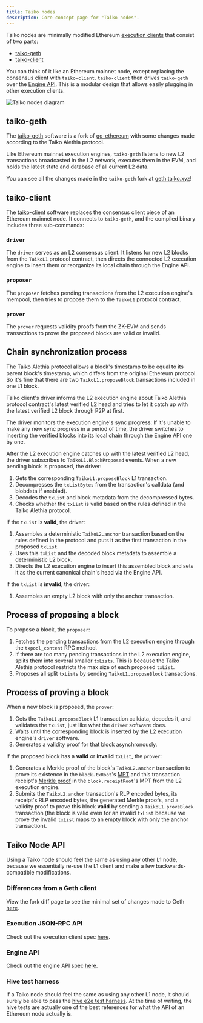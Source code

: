 ```yaml
---
title: Taiko nodes
description: Core concept page for "Taiko nodes".
---
```


Taiko nodes are minimally modified Ethereum [execution clients](https://ethereum.org/en/glossary/#execution-client) that consist of two parts:

- [taiko-geth](https://github.com/taikoxyz/taiko-geth)
- [taiko-client](https://github.com/taikoxyz/taiko-client)

You can think of it like an Ethereum mainnet node, except replacing the consensus client with `taiko-client`. `taiko-client` then drives `taiko-geth` over the [Engine API](https://github.com/ethereum/execution-apis/tree/main/src/engine). This is a modular design that allows easily plugging in other execution clients.

![Taiko nodes diagram](~/assets/content/docs/taiko-alethia-protocol/taiko-nodes.png)

## taiko-geth

The [taiko-geth](https://github.com/taikoxyz/taiko-geth) software is a fork of [go-ethereum](https://github.com/ethereum/go-ethereum) with some changes made according to the Taiko Alethia protocol.

Like Ethereum mainnet execution engines, `taiko-geth` listens to new L2 transactions broadcasted in the L2 network, executes them in the EVM, and holds the latest state and database of all current L2 data.

You can see all the changes made in the `taiko-geth` fork at [geth.taiko.xyz](https://geth.taiko.xyz)!

## taiko-client

The [taiko-client](https://github.com/taikoxyz/taiko-mono/tree/main/packages/taiko-client) software replaces the consensus client piece of an Ethereum mainnet node. It connects to `taiko-geth`, and the compiled binary includes three sub-commands:

### `driver`

The `driver` serves as an L2 consensus client. It listens for new L2 blocks from the `TaikoL1` protocol contract, then directs the connected L2 execution engine to insert them or reorganize its local chain through the Engine API.

### `proposer`

The `proposer` fetches pending transactions from the L2 execution engine's mempool, then tries to propose them to the `TaikoL1` protocol contract.

### `prover`

The `prover` requests validity proofs from the ZK-EVM and sends transactions to prove the proposed blocks are valid or invalid.

## Chain synchronization process

The Taiko Alethia protocol allows a block's timestamp to be equal to its parent
block's timestamp, which differs from the original Ethereum protocol. So it's
fine that there are two `TaikoL1.proposeBlock` transactions included in one L1
block.

Taiko client's driver informs the L2 execution engine about Taiko Alethia protocol contract's
latest verified L2 head and tries to let it catch up with the latest verified L2
block through P2P at first.

The driver monitors the execution engine's sync progress: If it's unable to make any new sync progress in a period of time, the driver switches to inserting the verified blocks into its local chain through the Engine API one by one.

After the L2 execution engine catches up with the latest verified L2 head, the driver subscribes to `TaikoL1.BlockProposed` events. When a new pending block is proposed, the driver:

1. Gets the corresponding `TaikoL1.proposeBlock` L1 transaction.
2. Decompresses the `txListBytes` from the transaction's calldata (and blobdata if enabled).
3. Decodes the `txList` and block metadata from the decompressed bytes.
4. Checks whether the `txList` is valid based on the rules defined in the Taiko Alethia protocol.

If the `txList` is **valid**, the driver:

1. Assembles a deterministic `TaikoL2.anchor` transaction based on the rules defined in the protocol and puts it as the first transaction in the proposed `txList`.
2. Uses this `txList` and the decoded block metadata to assemble a deterministic L2 block.
3. Directs the L2 execution engine to insert this assembled block and sets it as the current canonical chain's head via the Engine API.

If the `txList` is **invalid**, the driver:

1. Assembles an empty L2 block with only the anchor transaction.

## Process of proposing a block

To propose a block, the `proposer`:

1. Fetches the pending transactions from the L2 execution engine through the `txpool_content` RPC method.
2. If there are too many pending transactions in the L2 execution engine, splits them into several smaller `txLists`. This is because the Taiko Alethia protocol restricts the max size of each proposed `txList`.
3. Proposes all split `txLists` by sending `TaikoL1.proposeBlock` transactions.

## Process of proving a block

When a new block is proposed, the `prover`:

1. Gets the `TaikoL1.proposeBlock` L1 transaction calldata, decodes it, and validates the `txList`, just like what the `driver` software does.
2. Waits until the corresponding block is inserted by the L2 execution engine's `driver` software.
3. Generates a validity proof for that block asynchronously.

If the proposed block has a **valid** or **invalid** `txList`, the `prover`:

1. Generates a Merkle proof of the block's `TaikoL2.anchor` transaction to prove its existence in the `block.txRoot`'s [MPT](https://ethereum.org/en/developers/docs/data-structures-and-encoding/patricia-merkle-trie/) and this transaction receipt's [Merkle proof](https://rollup-glossary.vercel.app/other-terms#merkle-proofs) in the `block.receiptRoot`'s MPT from the L2 execution engine.
2. Submits the `TaikoL2.anchor` transaction's RLP encoded bytes, its receipt's RLP encoded bytes, the generated Merkle proofs, and a validity proof to prove this block **valid** by sending a `TaikoL1.proveBlock` transaction (the block is valid even for an invalid `txList` because we prove the invalid `txList` maps to an empty block with only the anchor transaction).

## Taiko Node API

Using a Taiko node should feel the same as using any other L1 node, because we essentially re-use the L1 client and make a few backwards-compatible modifications.

### Differences from a Geth client

View the fork diff page to see the minimal set of changes made to Geth [here](https://geth.taiko.xyz).

### Execution JSON-RPC API

Check out the execution client spec [here](https://ethereum.github.io/execution-apis/api-documentation/).

### Engine API

Check out the engine API spec [here](https://github.com/ethereum/execution-apis/blob/main/src/engine/common.md).

### Hive test harness

If a Taiko node should feel the same as using any other L1 node, it should surely be able to pass the [hive e2e test harness](https://github.com/ethereum/hive). At the time of writing, the hive tests are actually one of the best references for what the API of an Ethereum node actually is.
